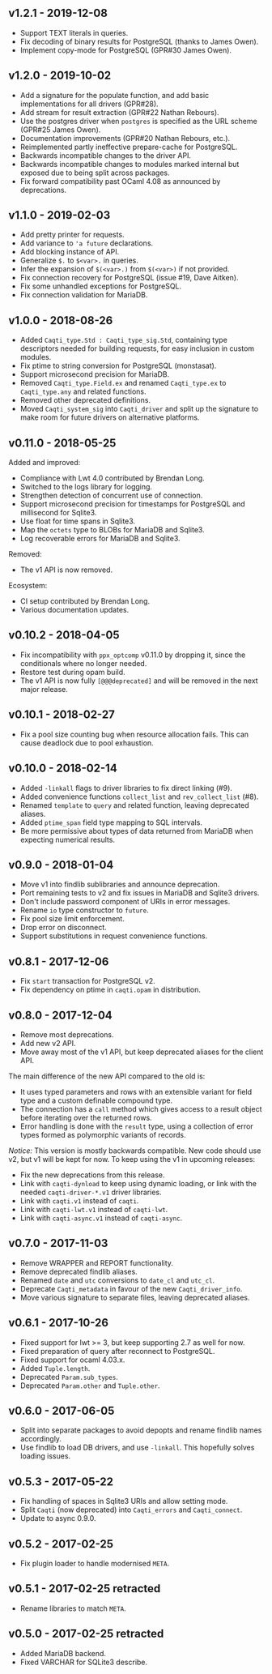 ## v1.2.1 - 2019-12-08

- Support TEXT literals in queries.
- Fix decoding of binary results for PostgreSQL (thanks to James Owen).
- Implement copy-mode for PostgreSQL (GPR#30 James Owen).

## v1.2.0 - 2019-10-02

- Add a signature for the populate function, and add basic implementations
  for all drivers (GPR#28).
- Add stream for result extraction (GPR#22 Nathan Rebours).
- Use the postgres driver when `postgres` is specified as the URL scheme
  (GPR#25 James Owen).
- Documentation improvements (GPR#20 Nathan Rebours, etc.).
- Reimplemented partly ineffective prepare-cache for PostgreSQL.
- Backwards incompatible changes to the driver API.
- Backwards incompatible changes to modules marked internal but exposed due
  to being split across packages.
- Fix forward compatibility past OCaml 4.08 as announced by deprecations.

## v1.1.0 - 2019-02-03

- Add pretty printer for requests.
- Add variance to `'a future` declarations.
- Add blocking instance of API.
- Generalize `$.` to `$<var>.` in queries.
- Infer the expansion of `$(<var>.)` from `$(<var>)` if not provided.
- Fix connection recovery for PostgreSQL (issue #19, Dave Aitken).
- Fix some unhandled exceptions for PostgreSQL.
- Fix connection validation for MariaDB.

## v1.0.0 - 2018-08-26

- Added `Caqti_type.Std : Caqti_type_sig.Std`, containing type descriptors
  needed for building requests, for easy inclusion in custom modules.
- Fix ptime to string conversion for PostgreSQL (monstasat).
- Support microsecond precision for MariaDB.
- Removed `Caqti_type.Field.ex` and renamed `Caqti_type.ex` to
  `Caqti_type.any` and related functions.
- Removed other deprecated definitions.
- Moved `Caqti_system_sig` into `Caqti_driver` and split up the signature to
  make room for future drivers on alternative platforms.

## v0.11.0 - 2018-05-25

Added and improved:

- Compliance with Lwt 4.0 contributed by Brendan Long.
- Switched to the logs library for logging.
- Strengthen detection of concurrent use of connection.
- Support microsecond precision for timestamps for PostgreSQL and
  millisecond for Sqlite3.
- Use float for time spans in Sqlite3.
- Map the `octets` type to BLOBs for MariaDB and Sqlite3.
- Log recoverable errors for MariaDB and Sqlite3.

Removed:

- The v1 API is now removed.

Ecosystem:

- CI setup contributed by Brendan Long.
- Various documentation updates.

## v0.10.2 - 2018-04-05

- Fix incompatibility with `ppx_optcomp` v0.11.0 by dropping it, since the
  conditionals where no longer needed.
- Restore test during opam build.
- The v1 API is now fully `[@@@deprecated]` and will be removed in the next
  major release.

## v0.10.1 - 2018-02-27

- Fix a pool size counting bug when resource allocation fails.  This can
  cause deadlock due to pool exhaustion.

## v0.10.0 - 2018-02-14

- Added `-linkall` flags to driver libraries to fix direct linking (#9).
- Added convenience functions `collect_list` and `rev_collect_list` (#8).
- Renamed `template` to `query` and related function, leaving deprecated
  aliases.
- Added `ptime_span` field type mapping to SQL intervals.
- Be more permissive about types of data returned from MariaDB when
  expecting numerical results.

## v0.9.0 - 2018-01-04

- Move v1 into findlib sublibraries and announce deprecation.
- Port remaining tests to v2 and fix issues in MariaDB and Sqlite3 drivers.
- Don't include password component of URIs in error messages.
- Rename `io` type constructor to `future`.
- Fix pool size limit enforcement.
- Drop error on disconnect.
- Support substitutions in request convenience functions.

## v0.8.1 - 2017-12-06

- Fix `start` transaction for PostgreSQL v2.
- Fix dependency on ptime in `caqti.opam` in distribution.

## v0.8.0 - 2017-12-04

- Remove most deprecations.
- Add new v2 API.
- Move away most of the v1 API, but keep deprecated aliases for the client
  API.

The main difference of the new API compared to the old is:

- It uses typed parameters and rows with an extensible variant for field
  type and a custom definable compound type.
- The connection has a `call` method which gives access to a result object
  before iterating over the returned rows.
- Error handling is done with the `result` type, using a collection of error
  types formed as polymorphic variants of records.

*Notice:* This version is mostly backwards compatible.  New code should use
v2, but v1 will be kept for now.  To keep using the v1 in upcoming releases:

- Fix the new deprecations from this release.
- Link with `caqti-dynload` to keep using dynamic loading, or link with the
  needed `caqti-driver-*.v1` driver libraries.
- Link with `caqti.v1` instead of `caqti`.
- Link with `caqti-lwt.v1` instead of `caqti-lwt`.
- Link with `caqti-async.v1` instead of `caqti-async`.

## v0.7.0 - 2017-11-03

- Remove WRAPPER and REPORT functionality.
- Remove deprecated findlib aliases.
- Renamed `date` and `utc` conversions to `date_cl` and `utc_cl`.
- Deprecate `Caqti_metadata` in favour of the new `Caqti_driver_info`.
- Move various signature to separate files, leaving deprecated aliases.

## v0.6.1 - 2017-10-26

- Fixed support for lwt >= 3, but keep supporting 2.7 as well for now.
- Fixed preparation of query after reconnect to PostgreSQL.
- Fixed support for ocaml 4.03.x.
- Added `Tuple.length`.
- Deprecated `Param.sub_types`.
- Deprecated `Param.other` and `Tuple.other`.

## v0.6.0 - 2017-06-05

- Split into separate packages to avoid depopts and rename findlib names
  accordingly.
- Use findlib to load DB drivers, and use `-linkall`. This hopefully solves
  loading issues.

## v0.5.3 - 2017-05-22

- Fix handling of spaces in Sqlite3 URIs and allow setting mode.
- Split `Caqti` (now deprecated) into `Caqti_errors` and `Caqti_connect`.
- Update to async 0.9.0.

## v0.5.2 - 2017-02-25

- Fix plugin loader to handle modernised `META`.

## v0.5.1 - 2017-02-25 retracted

- Rename libraries to match `META`.

## v0.5.0 - 2017-02-25 retracted

- Added MariaDB backend.
- Fixed VARCHAR for SQLite3 describe.
